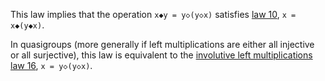This law implies that the operation `x◆y = y◇(y◇x)` satisfies [law 10](https://teorth.github.io/equational_theories/implications/?16), `x = x◆(y◆x)`.

In quasigroups (more generally if left multiplications are either all injective or all surjective), this law is equivalent to the [involutive left multiplications law 16](https://teorth.github.io/equational_theories/implications/?16), `x = y◇(y◇x)`.
